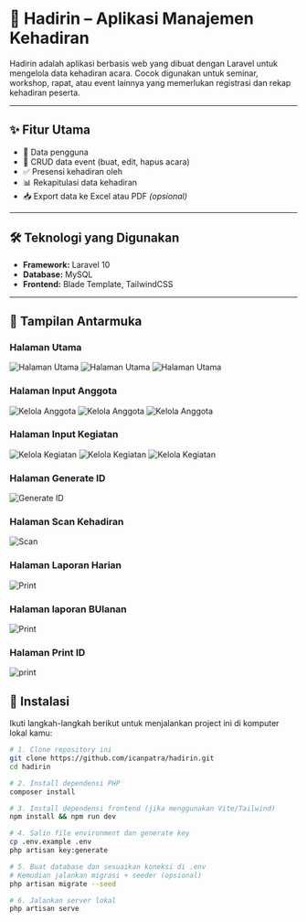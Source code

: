 # 🎉 Hadirin – Aplikasi Manajemen Kehadiran

Hadirin adalah aplikasi berbasis web yang dibuat dengan Laravel untuk mengelola data kehadiran acara. Cocok digunakan untuk seminar, workshop, rapat, atau event lainnya yang memerlukan registrasi dan rekap kehadiran peserta.

---

## ✨ Fitur Utama

- 👥 Data pengguna
- 📅 CRUD data event (buat, edit, hapus acara)
- ✅ Presensi kehadiran oleh 
- 📊 Rekapitulasi data kehadiran
- 📥 Export data ke Excel atau PDF *(opsional)*

---

## 🛠️ Teknologi yang Digunakan

- **Framework:** Laravel 10
- **Database:** MySQL
- **Frontend:** Blade Template, TailwindCSS

---
## 📸 Tampilan Antarmuka

### Halaman Utama
![Halaman Utama](screenshots/1.png)
![Halaman Utama](screenshots/2.png)
![Halaman Utama](screenshots/3.png)

### Halaman Input Anggota
![Kelola  Anggota](screenshots/4.png)
![Kelola  Anggota](screenshots/5.png)
![Kelola  Anggota](screenshots/6.png)

### Halaman Input Kegiatan
![Kelola  Kegiatan](screenshots/8.png)
![Kelola  Kegiatan](screenshots/7.png)
![Kelola  Kegiatan](screenshots/9.png)

### Halaman Generate ID
![Generate  ID](screenshots/10.png)

### Halaman Scan Kehadiran
![Scan](screenshots/11.png)

### Halaman Laporan Harian
![Print](screenshots/12.png)
### Halaman laporan BUlanan
![Print](screenshots/13.png)
### Halaman Print ID
![print](screenshots/14.png)

## 🚀 Instalasi

Ikuti langkah-langkah berikut untuk menjalankan project ini di komputer lokal kamu:

```bash
# 1. Clone repository ini
git clone https://github.com/icanpatra/hadirin.git
cd hadirin

# 2. Install dependensi PHP
composer install

# 3. Install dependensi frontend (jika menggunakan Vite/Tailwind)
npm install && npm run dev

# 4. Salin file environment dan generate key
cp .env.example .env
php artisan key:generate

# 5. Buat database dan sesuaikan koneksi di .env
# Kemudian jalankan migrasi + seeder (opsional)
php artisan migrate --seed

# 6. Jalankan server lokal
php artisan serve
